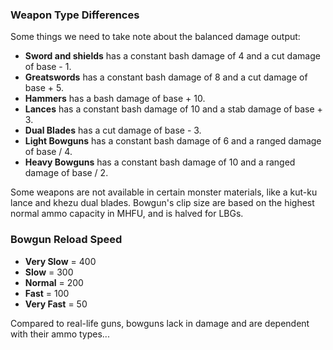 ### Weapon Type Differences
Some things we need to take note about the balanced damage output:

* **Sword and shields** has a constant bash damage of 4 and a cut damage of base - 1.
* **Greatswords** has a constant bash damage of 8 and a cut damage of base + 5.
* **Hammers** has a bash damage of base + 10.
* **Lances** has a constant bash damage of 10 and a stab damage of base + 3.
* **Dual Blades** has a cut damage of base - 3.
* **Light Bowguns** has a constant bash damage of 6 and a ranged damage of base / 4.
* **Heavy Bowguns** has a constant bash damage of 10 and a ranged damage of base / 2.

Some weapons are not available in certain monster materials, like a kut-ku lance and khezu dual blades. Bowgun's clip size are based on the highest normal ammo capacity in MHFU, and is halved for LBGs.

### Bowgun Reload Speed
* **Very Slow** = 400
* **Slow** = 300
* **Normal** = 200
* **Fast** = 100
* **Very Fast** = 50

Compared to real-life guns, bowguns lack in damage and are dependent with their ammo types...